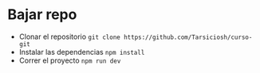 # Bajar repo

- Clonar el repositorio `git clone https://github.com/Tarsiciosh/curso-git`
- Instalar las dependencias `npm install`
- Correr el proyecto `npm run dev`

